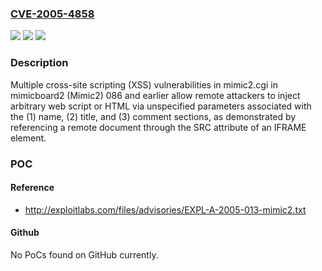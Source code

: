 ### [CVE-2005-4858](https://cve.mitre.org/cgi-bin/cvename.cgi?name=CVE-2005-4858)
![](https://img.shields.io/static/v1?label=Product&message=n%2Fa&color=blue)
![](https://img.shields.io/static/v1?label=Version&message=n%2Fa&color=blue)
![](https://img.shields.io/static/v1?label=Vulnerability&message=n%2Fa&color=brighgreen)

### Description

Multiple cross-site scripting (XSS) vulnerabilities in mimic2.cgi in mimicboard2 (Mimic2) 086 and earlier allow remote attackers to inject arbitrary web script or HTML via unspecified parameters associated with the (1) name, (2) title, and (3) comment sections, as demonstrated by referencing a remote document through the SRC attribute of an IFRAME element.

### POC

#### Reference
- http://exploitlabs.com/files/advisories/EXPL-A-2005-013-mimic2.txt

#### Github
No PoCs found on GitHub currently.

